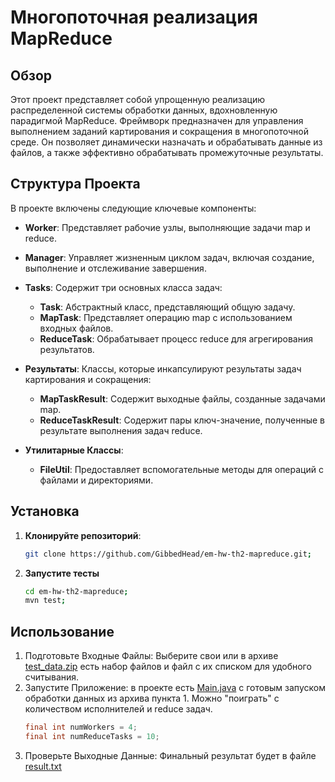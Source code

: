 # Многопоточная реализация MapReduce

## Обзор

Этот проект представляет собой упрощенную реализацию распределенной системы обработки данных, вдохновленную парадигмой
MapReduce. Фреймворк предназначен для управления выполнением заданий картирования и сокращения в многопоточной среде. Он
позволяет динамически назначать и обрабатывать данные из файлов, а также эффективно обрабатывать промежуточные
результаты.

## Структура Проекта

В проекте включены следующие ключевые компоненты:

- **Worker**: Представляет рабочие узлы, выполняющие задачи map и reduce.
- **Manager**: Управляет жизненным циклом задач, включая создание, выполнение и отслеживание завершения.
- **Tasks**: Содержит три основных класса задач:
    - **Task**: Абстрактный класс, представляющий общую задачу.
    - **MapTask**: Представляет операцию map с использованием входных файлов.
    - **ReduceTask**: Обрабатывает процесс reduce для агрегирования результатов.

- **Результаты**: Классы, которые инкапсулируют результаты задач картирования и сокращения:
    - **MapTaskResult**: Содержит выходные файлы, созданные задачами map.
    - **ReduceTaskResult**: Содержит пары ключ-значение, полученные в результате выполнения задач reduce.

- **Утилитарные Классы**:
    - **FileUtil**: Предоставляет вспомогательные методы для операций с файлами и директориями.

## Установка

1. **Клонируйте репозиторий**:
   ```bash
   git clone https://github.com/GibbedHead/em-hw-th2-mapreduce.git;
   ```
2. **Запустите тесты**
   ```bash
   cd em-hw-th2-mapreduce;
   mvn test;
   ```

## Использование

1. Подготовьте Входные Файлы: Выберите свои или в архиве [test_data.zip](test_data.zip) есть набор файлов и файл с их
   списком для удобного считывания.
2. Запустите Приложение: в проекте есть [Main.java](src%2Fmain%2Fjava%2Fru%2Fchaplyginma%2FMain.java) с готовым запуском
   обработки данных из архива пункта 1. Можно "поиграть" с количеством исполнителей и reduce задач.
    ```java
    final int numWorkers = 4;
    final int numReduceTasks = 10;
    ```
3. Проверьте Выходные Данные: Финальный результат будет в файле [result.txt](result%2Fresult.txt)